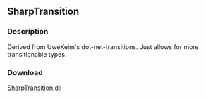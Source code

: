 ## SharpTransition
### Description
Derived from UweKeim's dot-net-transitions. Just allows for more transitionable types.

### Download
[SharpTransition.dll](https://github.com/Lexz-08/SharpTransition/releases/download/sharptransition/SharpTransition.dll)
